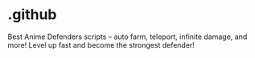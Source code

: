 # .github
Best Anime Defenders scripts – auto farm, teleport, infinite damage, and more! Level up fast and become the strongest defender!
